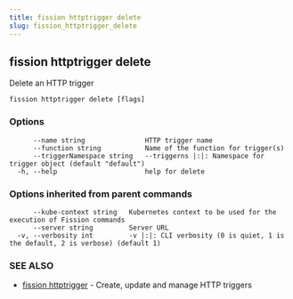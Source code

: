 ```yaml
---
title: fission httptrigger delete
slug: fission_httptrigger_delete
---
```

## fission httptrigger delete

Delete an HTTP trigger

```
fission httptrigger delete [flags]
```

### Options

```
      --name string               HTTP trigger name
      --function string           Name of the function for trigger(s)
      --triggerNamespace string   --triggerns |:|: Namespace for trigger object (default "default")
  -h, --help                      help for delete
```

### Options inherited from parent commands

```
      --kube-context string   Kubernetes context to be used for the execution of Fission commands
      --server string         Server URL
  -v, --verbosity int         -v |:|: CLI verbosity (0 is quiet, 1 is the default, 2 is verbose) (default 1)
```

### SEE ALSO

* [fission httptrigger](/docs/fission-cli/fission_httptrigger/)	 - Create, update and manage HTTP triggers

